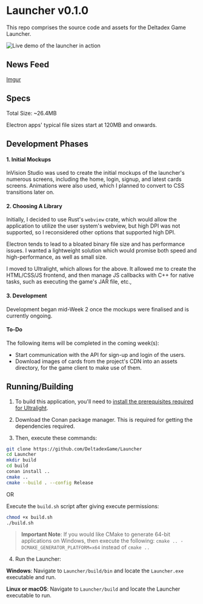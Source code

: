 # Launcher v0.1.0
This repo comprises the source code and assets for the Deltadex Game Launcher.

![Live demo of the launcher in action](https://i.imgur.com/aigy3JJ.gif)

## News Feed

[Imgur](https://i.imgur.com/lX812lH.gifv)

## Specs
Total Size: ~26.4MB 

Electron apps' typical file sizes start at 120MB and onwards.

## Development Phases 

#### 1. Initial Mockups
InVision Studio was used to create the initial mockups of the launcher's numerous screens, including the home, login, signup, 
and latest cards screens. Animations were also used, which I planned to convert to CSS transitions later on. 

#### 2. Choosing A Library 
Initially, I decided to use Rust's `webview` crate, which would allow the application to utilize the user system's webview, 
but high DPI was not supported, so I reconsidered other options that supported high DPI.

Electron tends to lead to a bloated binary file size and has performance issues. I wanted a lightweight solution which would promise both speed and high-performance, as well as small size. 

I moved to Ultralight, which allows for the above. It allowed me to create the HTML/CSS/JS frontend, and then manage JS callbacks 
with C++ for native tasks, such as executing the game's JAR file, etc., 

#### 3. Development 
Development began mid-Week 2 once the mockups were finalised and is currently ongoing. 

#### To-Do
The following items will be completed in the coming week(s):
- Start communication with the API for sign-up and login of the users.
- Download images of cards from the project's CDN into an assets directory, for the game client to make use of them.

## Running/Building

1. To build this application, you'll need to [install the prerequisites required for Ultralight](https://docs.ultralig.ht/docs/installing-prerequisites).

2. Download the Conan package manager. This is required for getting the dependencies required.

3. Then, execute these commands:

```bash 
git clone https://github.com/DeltadexGame/Launcher
cd Launcher
mkdir build
cd build
conan install ..
cmake ..
cmake --build . --config Release
```

OR 

Execute the `build.sh` script after giving execute permissions:

```bash
chmod +x build.sh
./build.sh
```

> **Important Note**: If you would like CMake to generate 64-bit applications on Windows, then execute the following: `cmake .. -DCMAKE_GENERATOR_PLATFORM=x64` instead of `cmake ..`

4. Run the Launcher:

**Windows**: Navigate to `Launcher/build/bin` and locate the `Launcher.exe` executable and run.

**Linux or macOS**: Navigate to `Launcher/build` and locate the Launcher executable to run. 